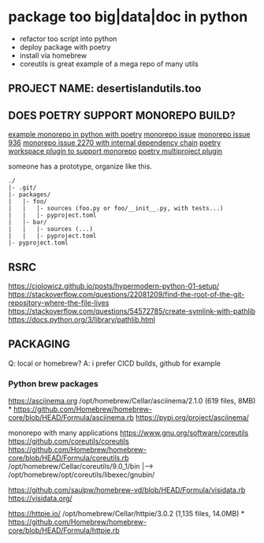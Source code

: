 # package too big|data|doc in python
* refactor too script into python
* deploy package with poetry
* install via homebrew
* coreutils is great example of a mega repo of many utils

## PROJECT NAME: desertislandutils.too


## DOES POETRY SUPPORT MONOREPO BUILD?
[example monorepo in python with poetry](https://github.com/dermidgen/python-monorepo/)
[monorepo issue](https://github.com/python-poetry/poetry/issues/3368)
[monorepo issue 936](https://github.com/python-poetry/poetry/issues/936)
[monorepo issue 2270 with internal dependency chain](https://github.com/python-poetry/poetry/issues/2270)
[poetry workspace plugin to support monorepo](https://github.com/jacksmith15/poetry-workspace-plugin)
[poetry multiproject plugin](https://github.com/DavidVujic/poetry-multiproject-plugin#poetry-multiproject-plugin)

someone has a prototype, organize like this.

    ./
    |- .git/
    |- packages/
    |   |- foo/
    |   |   |- sources (foo.py or foo/__init__.py, with tests...)
    |   |   |- pyproject.toml
    |   |- bar/
    |   |   |- sources (...)
    |   |   |- pyproject.toml
    |- pyproject.toml

## RSRC
https://cjolowicz.github.io/posts/hypermodern-python-01-setup/
https://stackoverflow.com/questions/22081209/find-the-root-of-the-git-repository-where-the-file-lives
https://stackoverflow.com/questions/54572785/create-symlink-with-pathlib
https://docs.python.org/3/library/pathlib.html


## PACKAGING
Q: local or homebrew?
A: i prefer CICD builds, github for example

### Python brew packages
https://asciinema.org
/opt/homebrew/Cellar/asciinema/2.1.0 (619 files, 8MB) *
https://github.com/Homebrew/homebrew-core/blob/HEAD/Formula/asciinema.rb
https://pypi.org/project/asciinema/

monorepo with many applications
https://www.gnu.org/software/coreutils
https://github.com/coreutils/coreutils
https://github.com/Homebrew/homebrew-core/blob/HEAD/Formula/coreutils.rb
/opt/homebrew/Cellar/coreutils/9.0_1/bin
    |--> /opt/homebrew/opt/coreutils/libexec/gnubin/

https://github.com/saulpw/homebrew-vd/blob/HEAD/Formula/visidata.rb
https://visidata.org/

https://httpie.io/
/opt/homebrew/Cellar/httpie/3.0.2 (1,135 files, 14.0MB) *
https://github.com/Homebrew/homebrew-core/blob/HEAD/Formula/httpie.rb
